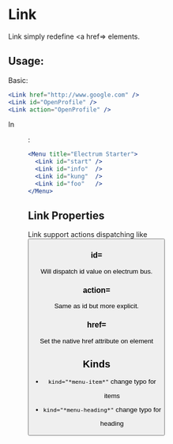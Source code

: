 # Link

Link simply redefine <a href=> elements.

## Usage:

Basic:

```jsx
<Link href="http://www.google.com" />
<Link id="OpenProfile" />
<Link action="OpenProfile" />
```

In <Menu>:

```jsx
<Menu title="Electrum Starter">
  <Link id="start" />
  <Link id="info"  />
  <Link id="kung"  />
  <Link id="foo"   />
</Menu>
```

## Link Properties

Link support actions dispatching like <Button />

### id=

Will dispatch id value on electrum bus.

### action=

Same as id but more explicit.

### href=

Set the native href attribute on element

## Kinds

* `kind="*menu-item*"` change typo for <Menu> items
* `kind="*menu-heading*"` change typo for <Menu> heading

